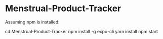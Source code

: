 # Menstrual-Product-Tracker

Assuming npm is installed:

cd Menstrual-Product-Tracker
npm install -g expo-cli
yarn install
npm start
